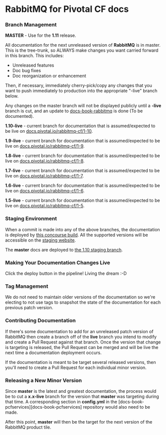 # RabbitMQ for Pivotal CF docs

### Branch Management

**MASTER** - Use for the **1.11** release. 

All documentation for the next unreleased version of **RabbitMQ** is in master. This is the tree-trunk, so ALWAYS make changes you want carried forward in this branch. This includes:

* Unreleased features
* Doc bug fixes
* Doc reorganization or enhancement

Then, if necessary, immediately cherry-pick/copy any changes that you want to push immediately to production into the appropriate "-live" branch below.

Any changes on the master branch will not be displayed publicly until a **-live** branch is cut, and an update to [docs-book-rabbitmq][docs-book-rabbitmq] is done (To be documented).

**1.10-live** - current branch for documentation that is assumed/expected to be live on [docs.pivotal.io/rabbitmq-cf/1-10](http://docs.pivotal.io/rabbitmq-cf/1-10/).

**1.9-live** - current branch for documentation that is assumed/expected to be live on [docs.pivotal.io/rabbitmq-cf/1-9](http://docs.pivotal.io/rabbitmq-cf/1-9/).

**1.8-live** - current branch for documentation that is assumed/expected to be live on [docs.pivotal.io/rabbitmq-cf/1-8](http://docs.pivotal.io/rabbitmq-cf/1-8/).

**1.7-live** - current branch for documentation that is assumed/expected to be live on [docs.pivotal.io/rabbitmq-cf/1-7](http://docs.pivotal.io/rabbitmq-cf/1-7/).

**1.6-live** - current branch for documentation that is assumed/expected to be live on [docs.pivotal.io/rabbitmq-cf/1-6](http://docs.pivotal.io/rabbitmq-cf/1-6/).

**1.5-live** - current branch for documentation that is assumed/expected to be live on [docs.pivotal.io/rabbitmq-cf/1-5](http://docs.pivotal.io/rabbitmq-cf/1-5/).

[docs-book-rabbitmq]: https://github.com/pivotal-cf/docs-book-rabbitmq/blob/master/config.yml

### Staging Environment

When a commit is made into any of the above branches, the documentation is deployed by [this concourse build][docs-staging-deploy]. All the supported
versions will be accessible on the [staging website][docs-staging].

The **master** docs are deployed to [the 1.10 staging branch](http://docs-pcf-staging.cfapps.io/rabbitmq-cf/1-10/).

[docs-staging-deploy]: https://wings.concourse.ci/teams/cf-docs/pipelines/cf-services?groups=rabbitmq
[docs-staging]:        http://docs-pcf-staging.cfapps.io/rabbitmq-cf/

### Making Your Documentation Changes Live

Click the deploy button in the pipeline! Living the dream :-D

### Tag Management

We do not need to maintain older versions of the documentation so we're electing to not use tags to snapshot the state of the documentation for each previous patch version.

### Contributing Documentation

If there's some documentation to add for an unreleased patch version of RabbitMQ then create a branch off of the **live** branch you intend to modify and create a Pull Request against that branch. Once the version that change is targeting is released, the Pull Request can be merged and will be live the next time a documentation deployment occurs.

If the documentation is meant to be target several released versions, then you'll need to create a Pull Request for each individual minor version.

### Releasing a New Minor Version

Since **master** is the latest and greatest documentation, the process would be to cut a **x.x-live** branch for the version that **master** was targeting during that time. A corresponding section in **config.yml** in the [docs-book-pcfservices][docs-book-pcfservices] repository would also need to be made.

After this point, **master** will then be the target for the next version of the RabbitMQ product tile.

